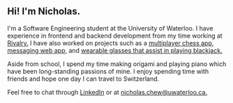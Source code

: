 ## Hi! I'm Nicholas.

I'm a Software Engineering student at the University of Waterloo. I have experience in frontend and backend development from my time working at [Rivalry.](https://rivalry.com) I have also worked on projects such as a [multiplayer chess app,](https://github.com/nicholaschew11/Radomir-Chess) [messaging web app,](https://github.com/nicholaschew11/sharpchat) and [wearable glasses that assist in playing blackjack.](https://github.com/nicholaschew11/BlackjackVision)

Aside from school, I spend my time making origami and playing piano which have been long-standing passions of mine. I enjoy spending time with friends and hope one day I can travel to Switzerland.

Feel free to chat through [LinkedIn](https://linkedin.com/in/nicholaschew11) or at [nicholas.chew@uwaterloo.ca.](mailto:nicholas.chew@uwaterloo.ca)